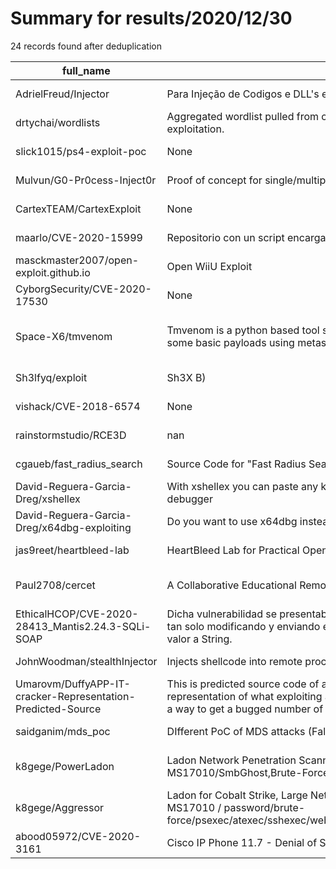 
# Summary for results/2020/12/30
    
24 records found after deduplication

| full_name | description | html_url | matched_list | matched_count | pushed_at | size | stargazers_count | language | forks_count |
|-------------------------------------------------------------|------------------------------------------------------------------------------------------------------------------------------------------------------------------------------------------------------------------------------------------------------------------|--------------------------------------------------------------------------------|---------------------------------------------|-----------------|---------------------------|--------|--------------------|------------|---------------|
| AdrielFreud/Injector | Para Injeção de Codigos e DLL's em Processos | https://github.com/AdrielFreud/Injector | ['exploit', 'shellcode'] | 2 | 2020-12-30 02:27:53+00:00 | 9541 | 7 | Python | 1 |
| drtychai/wordlists | Aggregated wordlist pulled from commonly used tools for discovery, enumeration, fuzzing, and exploitation. | https://github.com/drtychai/wordlists | ['exploit'] | 1 | 2020-12-30 19:56:05+00:00 | 272079 | 48 | | 52 |
| slick1015/ps4-exploit-poc | None | https://github.com/slick1015/ps4-exploit-poc | ['exploit'] | 1 | 2020-12-30 22:42:26+00:00 | 16230 | 1 | JavaScript | 0 |
| Mulvun/G0-Pr0cess-Inject0r | Proof of concept for single/multiple shellcode process injection malware in Go language. | https://github.com/Mulvun/G0-Pr0cess-Inject0r | ['shellcode'] | 1 | 2020-12-30 21:45:31+00:00 | 5 | 0 | Go | 2 |
| CartexTEAM/CartexExploit | None | https://github.com/CartexTEAM/CartexExploit | ['exploit'] | 1 | 2020-12-30 18:12:59+00:00 | 1 | 0 | | 0 |
| maarlo/CVE-2020-15999 | Repositorio con un script encargado de explotar la vulnerabilidad CVE-2020-15999 | https://github.com/maarlo/CVE-2020-15999 | ['cve-2'] | 1 | 2020-12-30 18:05:23+00:00 | 3504 | 0 | Shell | 0 |
| masckmaster2007/open-exploit.github.io | Open WiiU Exploit | https://github.com/masckmaster2007/open-exploit.github.io | ['exploit'] | 1 | 2020-12-30 18:02:39+00:00 | 30 | 0 | HTML | 0 |
| CyborgSecurity/CVE-2020-17530 | None | https://github.com/CyborgSecurity/CVE-2020-17530 | ['cve-2'] | 1 | 2020-12-30 17:24:27+00:00 | 1 | 3 | Python | 2 |
| Space-X6/tmvenom | Tmvenom is a python based tool specially designed for Termux users.This payload generates some basic payloads using metasploit-framework | https://github.com/Space-X6/tmvenom | ['metasploit module OR metasploit payload'] | 1 | 2020-12-30 12:56:43+00:00 | 2982 | 1 | Python | 0 |
| Sh3lfyq/exploit | Sh3X B) | https://github.com/Sh3lfyq/exploit | ['exploit'] | 1 | 2020-12-30 01:58:56+00:00 | 10076 | 0 | | 0 |
| vishack/CVE-2018-6574 | None | https://github.com/vishack/CVE-2018-6574 | ['cve-2'] | 1 | 2020-12-30 07:14:05+00:00 | 4 | 0 | Go | 0 |
| rainstormstudio/RCE3D | nan | https://github.com/rainstormstudio/RCE3D | ['rce'] | 1 | 2020-12-30 01:00:36+00:00 | 7190 | 0 | C++ | 0 |
| cgaueb/fast_radius_search | Source Code for "Fast Radius Search Exploiting Ray Tracing Frameworks" | https://github.com/cgaueb/fast_radius_search | ['exploit'] | 1 | 2020-12-30 10:10:41+00:00 | 47180 | 10 | C++ | 1 |
| David-Reguera-Garcia-Dreg/xshellex | With xshellex you can paste any kind of c-shellcode strings in x64dbg, ollydbg & immunity debugger | https://github.com/David-Reguera-Garcia-Dreg/xshellex | ['shellcode'] | 1 | 2020-12-30 14:30:42+00:00 | 22813 | 23 | C | 8 |
| David-Reguera-Garcia-Dreg/x64dbg-exploiting | Do you want to use x64dbg instead of immunity debugger? | https://github.com/David-Reguera-Garcia-Dreg/x64dbg-exploiting | ['exploit'] | 1 | 2020-12-30 14:18:13+00:00 | 420 | 21 | | 2 |
| jas9reet/heartbleed-lab | HeartBleed Lab for Practical OpenSSL version (1.0.1) Exploitation | https://github.com/jas9reet/heartbleed-lab | ['exploit'] | 1 | 2020-12-30 17:18:04+00:00 | 5 | 1 | Python | 0 |
| Paul2708/cercet | A Collaborative Educational Remote Code Execution and Teaching (CERCET) system | https://github.com/Paul2708/cercet | ['remote code execution'] | 1 | 2020-12-30 20:27:49+00:00 | 768 | 4 | Java | 0 |
| EthicalHCOP/CVE-2020-28413_Mantis2.24.3-SQLi-SOAP | Dicha vulnerabilidad se presentaba en la funcionalidad mc_project_get_users, y su detección es tan solo modificando y enviando el parámetro “access” sin ningún valor y cambiando el tipo de valor a String. | https://github.com/EthicalHCOP/CVE-2020-28413_Mantis2.24.3-SQLi-SOAP | ['cve-2'] | 1 | 2020-12-30 14:33:30+00:00 | 5 | 0 | Python | 0 |
| JohnWoodman/stealthInjector | Injects shellcode into remote processes using direct syscalls | https://github.com/JohnWoodman/stealthInjector | ['shellcode'] | 1 | 2020-12-30 22:21:49+00:00 | 98797 | 51 | C++ | 13 |
| Umarovm/DuffyAPP-IT-cracker-Representation-Predicted-Source | This is predicted source code of a simple program by James Duffy that is purportedly a close representation of what exploiting a bug in SEPROM, found by the Pangu Team, could allow for — a way to get a bugged number of PIN attempts that may allow for a PIN | https://github.com/Umarovm/DuffyAPP-IT-cracker-Representation-Predicted-Source | ['exploit'] | 1 | 2020-12-30 23:08:24+00:00 | 3 | 1 | C | 0 |
| saidganim/mds_poc | DIfferent PoC of MDS attacks (Fallout, Zombieload) | https://github.com/saidganim/mds_poc | ['attack poc'] | 1 | 2020-12-30 04:36:00+00:00 | 1456 | 0 | Assembly | 0 |
| k8gege/PowerLadon | Ladon Network Penetration Scanner for PowerShell, vulnerability / exploit / detection / MS17010/SmbGhost,Brute-Force SMB/IPC/WMI/NBT/SSH/FTP/MSSQL/MYSQL/ORACLE/VNC | https://github.com/k8gege/PowerLadon | ['exploit', 'vulnerability poc'] | 2 | 2020-12-30 16:44:17+00:00 | 12312 | 57 | PowerShell | 33 |
| k8gege/Aggressor | Ladon for Cobalt Strike, Large Network Penetration Scanner, vulnerability / exploit / detection / MS17010 / password/brute-force/psexec/atexec/sshexec/webshell/smbexec/netcat/osscan/netscan/struts2Poc/weblogicExp | https://github.com/k8gege/Aggressor | ['exploit'] | 1 | 2020-12-30 16:57:05+00:00 | 16940 | 292 | | 70 |
| abood05972/CVE-2020-3161 | Cisco IP Phone 11.7 - Denial of Service (PoC) | https://github.com/abood05972/CVE-2020-3161 | ['cve poc', 'cve-2'] | 2 | 2020-12-30 23:32:28+00:00 | 8 | 0 | nan | 0 |
